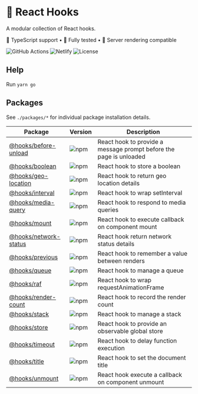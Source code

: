 # 🎒 React Hooks

A modular collection of React hooks.

🦄 TypeScript support • 🐐 Fully tested • 👾 Server rendering compatible

![GitHub Actions](https://img.shields.io/github/workflow/status/simmo/hooks/ci?style=flat-square)
![Netlify](https://img.shields.io/netlify/ec8abac0-d0d3-4928-8f30-15163c256eb0?style=flat-square)
![License](https://img.shields.io/github/license/simmo/hooks?style=flat-square)

## Help

Run `yarn go`

## Packages

See `./packages/*` for individual package installation details.

| Package                                          | Version                                                                      | Description                                                        |
| ------------------------------------------------ | ---------------------------------------------------------------------------- | ------------------------------------------------------------------ |
| [@hooks/before-unload](packages/before-unload)   | ![npm](https://img.shields.io/npm/v/@hooks/before-unload?style=flat-square)  | React hook to provide a message prompt before the page is unloaded |
| [@hooks/boolean](packages/boolean)               | ![npm](https://img.shields.io/npm/v/@hooks/boolean?style=flat-square)        | React hook to store a boolean                                      |
| [@hooks/geo-location](packages/geo-location)     | ![npm](https://img.shields.io/npm/v/@hooks/geo-location?style=flat-square)   | React hook to return geo location details                          |
| [@hooks/interval](packages/interval)             | ![npm](https://img.shields.io/npm/v/@hooks/interval?style=flat-square)       | React hook to wrap setInterval                                     |
| [@hooks/media-query](packages/media-query)       | ![npm](https://img.shields.io/npm/v/@hooks/media-query?style=flat-square)    | React hook to respond to media queries                             |
| [@hooks/mount](packages/mount)                   | ![npm](https://img.shields.io/npm/v/@hooks/mount?style=flat-square)          | React hook to execute callback on component mount                  |
| [@hooks/network-status](packages/network-status) | ![npm](https://img.shields.io/npm/v/@hooks/network-status?style=flat-square) | React hook return network status details                           |
| [@hooks/previous](packages/previous)             | ![npm](https://img.shields.io/npm/v/@hooks/previous?style=flat-square)       | React hook to remember a value between renders                     |
| [@hooks/queue](packages/queue)                   | ![npm](https://img.shields.io/npm/v/@hooks/queue?style=flat-square)          | React hook to manage a queue                                       |
| [@hooks/raf](packages/raf)                       | ![npm](https://img.shields.io/npm/v/@hooks/raf?style=flat-square)            | React hook to wrap requestAnimationFrame                           |
| [@hooks/render-count](packages/render-count)     | ![npm](https://img.shields.io/npm/v/@hooks/render-count?style=flat-square)   | React hook to record the render count                              |
| [@hooks/stack](packages/stack)                   | ![npm](https://img.shields.io/npm/v/@hooks/stack?style=flat-square)          | React hook to manage a stack                                       |
| [@hooks/store](packages/store)                   | ![npm](https://img.shields.io/npm/v/@hooks/store?style=flat-square)          | React hook to provide an observable global store                   |
| [@hooks/timeout](packages/timeout)               | ![npm](https://img.shields.io/npm/v/@hooks/timeout?style=flat-square)        | React hook to delay function execution                             |
| [@hooks/title](packages/title)                   | ![npm](https://img.shields.io/npm/v/@hooks/title?style=flat-square)          | React hook to set the document title                               |
| [@hooks/unmount](packages/unmount)               | ![npm](https://img.shields.io/npm/v/@hooks/unmount?style=flat-square)        | React hook execute a callback on component unmount                 |

